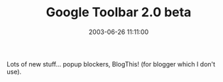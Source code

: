 ﻿---
layout: post
title: "Google Toolbar 2.0 beta"
comments: false
date: 2003-06-26 11:11:00
categories:
 - Technology
subtext-id: 2fd08c6a-c5f3-4901-a896-484f5dcf3cea
alias: /blog/Google-Toolbar-20-beta.aspx
---


Lots of new stuff... popup blockers, BlogThis! (for blogger which I don't use). 
